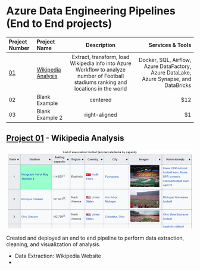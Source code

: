 # Azure Data Engineering Pipelines (End to End projects)

| Project Number                         | Project Name                                                                                                                                   |                                                              Description                                                              |                                                                       Services & Tools |
| :------------------------------------- | :--------------------------------------------------------------------------------------------------------------------------------------------- | :-----------------------------------------------------------------------------------------------------------------------------------: | -------------------------------------------------------------------------------------: |
| [01](#project-01---wikipedia-analysis) | [Wikipedia Analysis](https://github.com/KevinGastelum/MyDataEngineering/tree/main/02._Azure_DataEngineeringProjects/01_Wikipedia_ETL_Pipeline) | Extract, transform, load Wikipedia info into Azure Workflow to analyze number of Football stadiums ranking and locations in the world | Docker, SQL, Airflow, Azure DataFactory, Azure DataLake, Azure Synapse, and DataBricks |
| 02                                     | Blank Example                                                                                                                                  |                                                               centered                                                                |                                                                                    $12 |
| 03                                     | Blank Example 2                                                                                                                                |                                                             right-aligned                                                             |                                                                                     $1 |

## [Project 01](https://github.com/KevinGastelum/MyDataEngineering/tree/main/02._Azure_DataEngineeringProjects/01_Wikipedia_ETL_Pipeline) - Wikipedia Analysis

<img src="01_Wikipedia_ETL_Pipeline\data\wiki_table.png">

Created and deployed an end to end pipeline to perform data extraction, cleaning, and visualization of analysis.

- Data Extraction: Wikipedia Website
-
